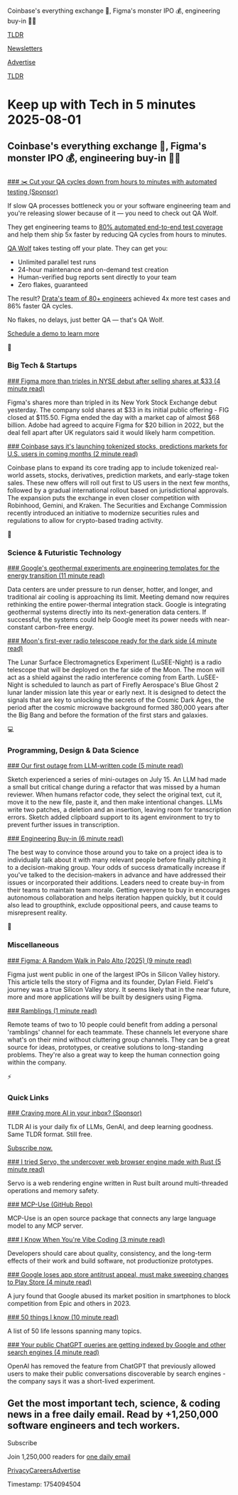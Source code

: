 Coinbase's everything exchange 💱, Figma's monster IPO 💰, engineering buy-in 👨‍💻

[TLDR](/)

[Newsletters](/newsletters)

[Advertise](https://advertise.tldr.tech/)

[TLDR](/)

# Keep up with Tech in 5 minutes 2025-08-01

## Coinbase's everything exchange 💱, Figma's monster IPO 💰, engineering buy-in 👨‍💻

### 

[### ✂️ Cut your QA cycles down from hours to minutes with automated testing (Sponsor)](https://www.qawolf.com/?utm_source=tldr&amp;utm_medium=newsletter&amp;utm_campaign=ACQ_All_Demo_Conversions__NewsletterAudience_-_Newsletter_CutQACycles_20250801-None_Experiment-FALSE&amp;utm_term=headline-CutYourQACyclesDownFromHoursTominutesWithAutomatedTesting&amp;utm_content=CutQACycles_ScheduleADemoToLearnMore_None_Headline%3ACutYourQACyclesDownFromHoursToMinutesWithAutomatedTesting____Newsletter-PrimaryPlacement_20250801_v1_)

If slow QA processes bottleneck you or your software engineering team and you're releasing slower because of it — you need to check out QA Wolf.

They get engineering teams to [80% automated end-to-end test coverage](https://www.qawolf.com/how-it-works?utm_source=tldr&utm_medium=newsletter&utm_campaign=ACQ_All_Demo_Conversions__NewsletterAudience_-_Newsletter_CutQACycles_20250801-None_Experiment-FALSE&utm_term=body-80PercentAutomatedEndToEndTestCoverage&utm_content=CutQACycles_ScheduleADemoToLearnMore_None_Headline%3ACutYourQACyclesDownFromHoursToMinutesWithAutomatedTesting____Newsletter-PrimaryPlacement_20250801_v1_) and help them ship 5x faster by reducing QA cycles from hours to minutes.

[QA Wolf](https://www.qawolf.com/?utm_source=tldr&utm_medium=newsletter&utm_campaign=ACQ_All_Demo_Conversions__NewsletterAudience_-_Newsletter_CutQACycles_20250801-None_Experiment-FALSE&utm_term=body-QAWolf&utm_content=CutQACycles_ScheduleADemoToLearnMore_None_Headline%3ACutYourQACyclesDownFromHoursToMinutesWithAutomatedTesting____Newsletter-PrimaryPlacement_20250801_v1_) takes testing off your plate. They can get you:

* Unlimited parallel test runs
* 24-hour maintenance and on-demand test creation
* Human-verified bug reports sent directly to your team
* Zero flakes, guaranteed

The result? [Drata's team of 80+ engineers](https://www.qawolf.com/case-studies/drata?utm_source=tldr&utm_medium=newsletter&utm_campaign=ACQ_All_Demo_Conversions__NewsletterAudience_-_Newsletter_CutQACycles_20250801-None_Experiment-FALSE&utm_term=body-DratasTeamOf80PlusEngineers&utm_content=CutQACycles_ScheduleADemoToLearnMore_None_Headline%3ACutYourQACyclesDownFromHoursToMinutesWithAutomatedTesting____Newsletter-PrimaryPlacement_20250801_v1_) achieved 4x more test cases and 86% faster QA cycles.

No flakes, no delays, just better QA — that's QA Wolf.

[Schedule a demo to learn more](https://www.qawolf.com/?utm_source=tldr&utm_medium=newsletter&utm_campaign=ACQ_All_Demo_Conversions__NewsletterAudience_-_Newsletter_CutQACycles_20250801-None_Experiment-FALSE&utm_term=cta-ScheduleADemoToLearnMore&utm_content=CutQACycles_ScheduleADemoToLearnMore_None_Headline%3ACutYourQACyclesDownFromHoursToMinutesWithAutomatedTesting____Newsletter-PrimaryPlacement_20250801_v1_)

📱

### Big Tech & Startups

[### Figma more than triples in NYSE debut after selling shares at $33 (4 minute read)](https://www.cnbc.com/2025/07/31/figma-fig-starts-trading-on-nyse-after-ipo.html?utm_source=tldrnewsletter)

Figma's shares more than tripled in its New York Stock Exchange debut yesterday. The company sold shares at $33 in its initial public offering - FIG closed at $115.50. Figma ended the day with a market cap of almost $68 billion. Adobe had agreed to acquire Figma for $20 billion in 2022, but the deal fell apart after UK regulators said it would likely harm competition.

[### Coinbase says it's launching tokenized stocks, predictions markets for U.S. users in coming months (2 minute read)](https://www.cnbc.com/2025/07/31/coinbase-to-launch-tokenized-stocks-predictions-markets-in-us-in-coming-months.html?utm_source=tldrnewsletter)

Coinbase plans to expand its core trading app to include tokenized real-world assets, stocks, derivatives, prediction markets, and early-stage token sales. These new offers will roll out first to US users in the next few months, followed by a gradual international rollout based on jurisdictional approvals. The expansion puts the exchange in even closer competition with Robinhood, Gemini, and Kraken. The Securities and Exchange Commission recently introduced an initiative to modernize securities rules and regulations to allow for crypto-based trading activity.

🚀

### Science & Futuristic Technology

[### Google's geothermal experiments are engineering templates for the energy transition (11 minute read)](https://interestingengineering.com/energy/google-geothermal-engineering-energy?utm_source=tldrnewsletter)

Data centers are under pressure to run denser, hotter, and longer, and traditional air cooling is approaching its limit. Meeting demand now requires rethinking the entire power-thermal integration stack. Google is integrating geothermal systems directly into its next-generation data centers. If successful, the systems could help Google meet its power needs with near-constant carbon-free energy.

[### Moon's first-ever radio telescope ready for the dark side (4 minute read)](https://newatlas.com/space/worlds-first-lunar-radio-telescope-readies-far-side-mission/?utm_source=tldrnewsletter)

The Lunar Surface Electromagnetics Experiment (LuSEE-Night) is a radio telescope that will be deployed on the far side of the Moon. The moon will act as a shield against the radio interference coming from Earth. LuSEE-Night is scheduled to launch as part of Firefly Aerospace's Blue Ghost 2 lunar lander mission late this year or early next. It is designed to detect the signals that are key to unlocking the secrets of the Cosmic Dark Ages, the period after the cosmic microwave background formed 380,000 years after the Big Bang and before the formation of the first stars and galaxies.

💻

### Programming, Design & Data Science

[### Our first outage from LLM-written code (5 minute read)](https://sketch.dev/blog/our-first-outage-from-llm-written-code?utm_source=tldrnewsletter)

Sketch experienced a series of mini-outages on July 15. An LLM had made a small but critical change during a refactor that was missed by a human reviewer. When humans refactor code, they select the original text, cut it, move it to the new file, paste it, and then make intentional changes. LLMs write two patches, a deletion and an insertion, leaving room for transcription errors. Sketch added clipboard support to its agent environment to try to prevent further issues in transcription.

[### Engineering Buy-in (6 minute read)](https://venki.dev/notes/engineering-buy-in?utm_source=tldrnewsletter)

The best way to convince those around you to take on a project idea is to individually talk about it with many relevant people before finally pitching it to a decision-making group. Your odds of success dramatically increase if you've talked to the decision-makers in advance and have addressed their issues or incorporated their additions. Leaders need to create buy-in from their teams to maintain team morale. Getting everyone to buy in encourages autonomous collaboration and helps iteration happen quickly, but it could also lead to groupthink, exclude oppositional peers, and cause teams to misrepresent reality.

🎁

### Miscellaneous

[### Figma: A Random Walk in Palo Alto (2025) (9 minute read)](https://adamnash.blog/2025/07/30/figma-a-random-walk-in-palo-alto-2025/?utm_source=tldrnewsletter)

Figma just went public in one of the largest IPOs in Silicon Valley history. This article tells the story of Figma and its founder, Dylan Field. Field's journey was a true Silicon Valley story. It seems likely that in the near future, more and more applications will be built by designers using Figma.

[### Ramblings (1 minute read)](https://stephango.com/ramblings?utm_source=tldrnewsletter)

Remote teams of two to 10 people could benefit from adding a personal 'ramblings' channel for each teammate. These channels let everyone share what's on their mind without cluttering group channels. They can be a great source for ideas, prototypes, or creative solutions to long-standing problems. They're also a great way to keep the human connection going within the company.

⚡

### Quick Links

[### Craving more AI in your inbox? (Sponsor)](https://tldr.tech/ai/?utm_source=tldr&amp;utm_medium=newsletter&amp;utm_campaign=quicklinks08012025)

TLDR AI is your daily fix of LLMs, GenAI, and deep learning goodness. Same TLDR format. Still free.

[Subscribe now.](https://tldr.tech/ai/?utm_source=tldr&utm_medium=newsletter&utm_campaign=quicklinks08012025)

[### I tried Servo, the undercover web browser engine made with Rust (5 minute read)](https://www.spacebar.news/servo-undercover-web-browser-engine/?utm_source=tldrnewsletter)

Servo is a web rendering engine written in Rust built around multi-threaded operations and memory safety.

[### MCP-Use (GitHub Repo)](https://github.com/mcp-use/mcp-use?utm_source=tldrnewsletter)

MCP-Use is an open source package that connects any large language model to any MCP server.

[### I Know When You're Vibe Coding (3 minute read)](https://alexkondov.com/i-know-when-youre-vibe-coding/?utm_source=tldrnewsletter)

Developers should care about quality, consistency, and the long-term effects of their work and build software, not productionize prototypes.

[### Google loses app store antitrust appeal, must make sweeping changes to Play Store (4 minute read)](https://arstechnica.com/gadgets/2025/07/google-loses-app-store-antitrust-appeal-must-make-sweeping-changes-to-play-store/?utm_source=tldrnewsletter)

A jury found that Google abused its market position in smartphones to block competition from Epic and others in 2023.

[### 50 things I know (10 minute read)](https://usefulfictions.substack.com/p/50-things-i-know?utm_source=tldrnewsletter)

A list of 50 life lessons spanning many topics.

[### Your public ChatGPT queries are getting indexed by Google and other search engines (4 minute read)](https://techcrunch.com/2025/07/31/your-public-chatgpt-queries-are-getting-indexed-by-google-and-other-search-engines/?utm_source=tldrnewsletter)

OpenAI has removed the feature from ChatGPT that previously allowed users to make their public conversations discoverable by search engines - the company says it was a short-lived experiment.

## Get the most important tech, science, & coding news in a free daily email. Read by +1,250,000 software engineers and tech workers.

Subscribe

Join 1,250,000 readers for [one daily email](/api/latest/tech)

[Privacy](/privacy)[Careers](https://jobs.ashbyhq.com/tldr.tech)[Advertise](/tech/advertise)

Timestamp: 1754094504